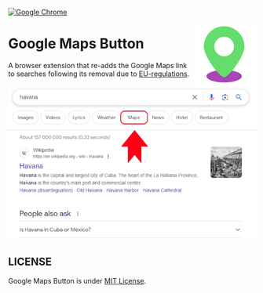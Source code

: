 [![Google Chrome](https://img.shields.io/chrome-web-store/v/lgjpodcefhkcimjlidbebbjnjafhjcfm?label=Install&logo=Google%20Chrome)](https://chrome.google.com/webstore/detail/google-maps-button/lgjpodcefhkcimjlidbebbjnjafhjcfm)

<img src="https://github.com/AminoffZ/google-maps-button/blob/main/public/assets/images/icon128.png?raw=true" align="right" width="128" height="128" title="google-maps-button-icon">

# Google Maps Button

A browser extension that re-adds the Google Maps link to searches following its removal due to [EU-regulations](https://digital-markets-act.ec.europa.eu/index_en).

<img src="https://github.com/AminoffZ/google-maps-button/blob/main/assets/promo_640x400.jpg?raw=true" title="google-maps-button-icon">

## LICENSE

Google Maps Button is under [MIT License](https://github.com/AminoffZ/google-maps-button/blob/main/LICENSE).
